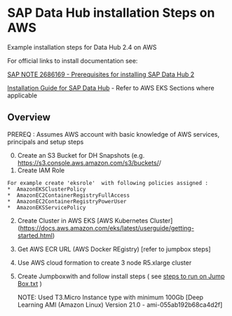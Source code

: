 # SAP Data Hub installation Steps on AWS
Example installation steps for Data Hub 2.4 on AWS

For official links to install documentation see:

[SAP NOTE 2686169 - Prerequisites for installing SAP Data Hub 2](https://launchpad.support.sap.com/#/notes/2686169)

[Installation Guide for SAP Data Hub](https://help.sap.com/viewer/e66c399612e84a83a8abe97c0eeb443a/2.4.latest/en-US/9f866d8ef9a94c30947f12e73eaf0dd9.html)  - Refer to AWS EKS Sections where applicable


Overview
---------
PREREQ : Assumes AWS account with basic knowledge of AWS services, principals and setup steps

0. Create an S3 Bucket for DH Snapshots (e.g. https://s3.console.aws.amazon.com/s3/buckets/<BUKETNAME>/<CLUSTER NAME FOLDER>
1. Create IAM Role
```
For example create 'eksrole'  with following policies assigned :
*  AmazonEKSClusterPolicy
*  AmazonEC2ContainerRegistryFullAccess
*  AmazonEC2ContainerRegistryPowerUser
*  AmazonEKSServicePolicy
```
2. Create Cluster in AWS EKS [AWS Kubernetes Cluster] (https://docs.aws.amazon.com/eks/latest/userguide/getting-started.html) 
3. Get AWS ECR URL   (AWS Docker REgistry)   [refer to jumpbox steps]
4. Use AWS cloud formation to create 3 node R5.xlarge  cluster 
5. Create Jumpboxwith and follow install steps ( see [steps to run on Jump Box.txt](https://github.com/amacdonaldsap/DH_AWS_SETUP/blob/master/steps%20to%20run%20on%20Jump%20Box.txt) )

    NOTE: Used T3.Micro Instance type with minimum 100Gb [Deep Learning AMI (Amazon Linux) Version 21.0 - ami-055ab192b68ca4d2f]

